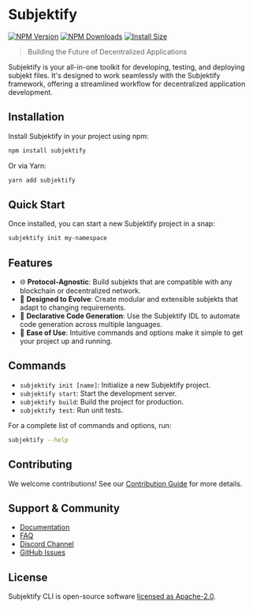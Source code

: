 # Subjektify

[![NPM Version](http://img.shields.io/npm/v/subjektify.svg?style=flat)](https://www.npmjs.org/package/subjektify)
[![NPM Downloads](https://img.shields.io/npm/dm/subjektify.svg?style=flat)](https://npmcharts.com/compare/subjektify?minimal=true)
[![Install Size](https://packagephobia.now.sh/badge?p=subjektify)](https://packagephobia.now.sh/result?p=subjektify)

> Building the Future of Decentralized Applications

Subjektify is your all-in-one toolkit for developing, testing, and deploying subjekt files. It's designed to work seamlessly with the Subjektify framework, offering a streamlined workflow for decentralized application development.

## Installation

Install Subjektify in your project using npm:

```bash
npm install subjektify
```

Or via Yarn:

```bash
yarn add subjektify
```

## Quick Start

Once installed, you can start a new Subjektify project in a snap:

```bash
subjektify init my-namespace
```

## Features

- 🌐 **Protocol-Agnostic**: Build subjekts that are compatible with any blockchain or decentralized network.
- 🧬 **Designed to Evolve**: Create modular and extensible subjekts that adapt to changing requirements.
- 📜 **Declarative Code Generation**: Use the Subjektify IDL to automate code generation across multiple languages.
- 🎉 **Ease of Use**: Intuitive commands and options make it simple to get your project up and running.

## Commands

- `subjektify init [name]`: Initialize a new Subjektify project.
- `subjektify start`: Start the development server.
- `subjektify build`: Build the project for production.
- `subjektify test`: Run unit tests.

For a complete list of commands and options, run:

```bash
subjektify --help
```

## Contributing

We welcome contributions! See our [Contribution Guide](CONTRIBUTING.md) for more details.

## Support & Community

- [Documentation](https://subjektify.dev/docs)
- [FAQ](https://subjektify.dev/docs/faq)
- [Discord Channel](https://discord.gg/subjektify)
- [GitHub Issues](https://github.com/subjektify/subjektify-cli/issues)

## License

Subjektify CLI is open-source software [licensed as Apache-2.0](LICENSE).
